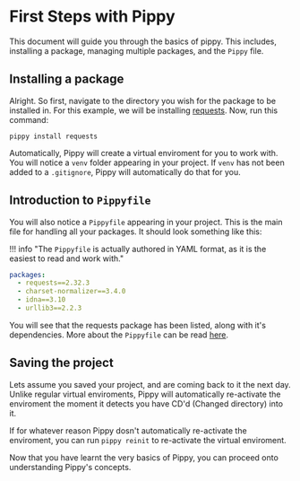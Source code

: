 # First Steps with Pippy

This document will guide you through the basics of pippy. This includes, installing a package, managing multiple packages, and the `Pippy` file.

## Installing a package

Alright. So first, navigate to the directory you wish for the package to be installed in. For this example, we will be installing [requests](https://github.com/psf/requests). Now, run this command:

``` console
pippy install requests
```

Automatically, Pippy will create a virtual enviroment for you to work with. You will notice a `venv` folder appearing in your project. If `venv` has not been added to a `.gitignore`, Pippy will automatically do that for you.

## Introduction to `Pippyfile`

You will also notice a `Pippyfile` appearing in your project. This is the main file for handling all your packages. It should look something like this:

!!! info "The `Pippyfile` is actually authored in YAML format, as it is the easiest to read and work with."

``` yaml
packages:
  - requests==2.32.3
  - charset-normalizer==3.4.0
  - idna==3.10
  - urllib3==2.2.3
```

You will see that the requests package has been listed, along with it's dependencies. More about the `Pippyfile` can be read [here](#).

## Saving the project

Lets assume you saved your project, and are coming back to it the next day. Unlike regular virtual enviroments, Pippy will automatically re-activate the enviroment the moment it detects you have CD'd (Changed directory) into it.

If for whatever reason Pippy dosn't automatically re-activate the enviroment, you can run `pippy reinit` to re-activate the virtual enviroment.

Now that you have learnt the very basics of Pippy, you can proceed onto understanding Pippy's concepts.
